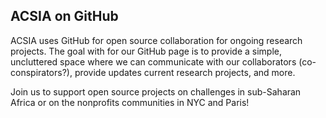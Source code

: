 ## ACSIA on GitHub

ACSIA uses GitHub for open source collaboration for ongoing research projects. The goal with for our GitHub page is to provide a simple, uncluttered space where we can communicate with our collaborators (co-conspirators?), provide updates current research projects, and more.

Join us to support open source projects on challenges in sub-Saharan Africa or on the nonprofits communities in NYC and Paris!

